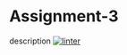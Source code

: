 # Assignment-3
description
[![linter](https://github.com/RachelChung001/Assignment-3/workflows/linter/badge.svg)](https://github.com/marketplace/actions/super-linter)
